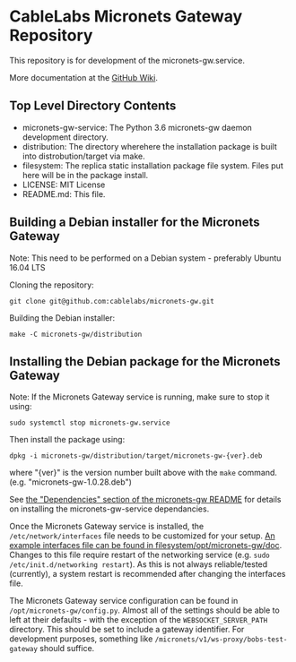 # CableLabs Micronets Gateway Repository

This repository is for development of the micronets-gw.service.

More documentation at the [GitHub Wiki](https://github.com/cablelabs/micronets-gw/wiki).

## Top Level Directory Contents

 - micronets-gw-service: The Python 3.6 micronets-gw daemon development directory.
 - distribution: The directory wherehere the installation package is built into distrobution/target via make.
 - filesystem: The replica static installation package file system. Files put here will be in the package install.
 - LICENSE: MIT License
 - README.md: This file.

## Building a Debian installer for the Micronets Gateway

Note: This need to be performed on a Debian system - preferably Ubuntu 16.04 LTS

Cloning the repository:

```
git clone git@github.com:cablelabs/micronets-gw.git
```

Building the Debian installer:

```
make -C micronets-gw/distribution
```

## Installing the Debian package for the Micronets Gateway

Note: If the Micronets Gateway service is running, make sure to stop it using:

```
sudo systemctl stop micronets-gw.service 
```

Then install the package using:

```
dpkg -i micronets-gw/distribution/target/micronets-gw-{ver}.deb
```

where "{ver}" is the version number built above with the `make` command. (e.g. "micronets-gw-1.0.28.deb")

See [the "Dependencies" section of the micronets-gw README](micronets-gw-service/README.md#Dependencies) for details on installing the micronets-gw-service dependancies. 

Once the Micronets Gateway service is installed, the `/etc/network/interfaces` file needs to be customized for your setup. [An example interfaces file can be found in filesystem/opt/micronets-gw/doc](filesystem/opt/micronets-gw/doc/interfaces.sample). Changes to this file require restart of the networking service (e.g. `sudo /etc/init.d/networking restart`). As this is not always reliable/tested (currently), a system restart is recommended after changing the interfaces file.

The Micronets Gateway service configuration can be found in `/opt/micronets-gw/config.py`. Almost all of the settings should be able to left at their defaults - with the exception of the `WEBSOCKET_SERVER_PATH` directory. This should be set to include a gateway identifier. For development purposes, something like `/micronets/v1/ws-proxy/bobs-test-gateway` should suffice.
